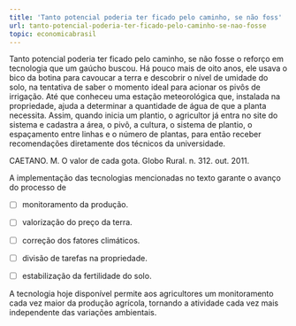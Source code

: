 ```yaml
---
title: 'Tanto potencial poderia ter ficado pelo caminho, se não foss'
url: tanto-potencial-poderia-ter-ficado-pelo-caminho-se-nao-fosse
topic: economicabrasil
---
```



Tanto potencial poderia ter ficado pelo caminho, se não fosse o reforço em tecnologia que um gaúcho buscou. Há pouco mais de oito anos, ele usava o bico da botina para cavoucar a terra e descobrir o nível de umidade do solo, na tentativa de saber o momento ideal para acionar os pivôs de irrigação. Até que conheceu uma estação meteorológica que, instalada na propriedade, ajuda a determinar a quantidade de água de que a planta necessita. Assim, quando inicia um plantio, o agricultor já entra no site do sistema e cadastra a área, o pivô, a cultura, o sistema de plantio, o espaçamento entre linhas e o número de plantas, para então receber recomendações diretamente dos técnicos da universidade.

CAETANO. M. O valor de cada gota. Globo Rural. n. 312. out. 2011.

A implementação das tecnologias mencionadas no texto garante o avanço do processo de



- [ ] monitoramento da produção.
- [ ] valorização do preço da terra.
- [ ] correção dos fatores climáticos.
- [ ] divisão de tarefas na propriedade.
- [ ] estabilização da fertilidade do solo.


A tecnologia hoje disponível permite aos agricultores um monitoramento cada vez maior da produção agrícola, tornando a atividade cada vez mais independente das variações ambientais.
